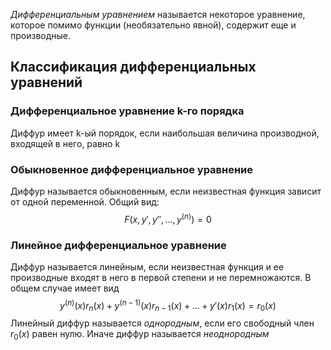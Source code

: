 *Дифференциальным уравнением* называется некоторое уравнение, которое помимо функции (необязательно явной), содержит еще и производные.

## Классификация дифференциальных уравнений
### Дифференциальное уравнение k-го порядка
Диффур имеет k-ый порядок, если наибольшая величина производной, входящей в него, равно k
### Обыкновенное дифференциальное уравнение
Диффур называется обыкновенным, если неизвестная функция зависит от одной переменной. Общий вид:
$$F(x, y', y'', ..., y^{(n)}) = 0$$
### Линейное дифференциальное уравнение
Диффур называется линейным, если неизвестная функция и ее производные входят в него в первой степени и не перемножаются. В общем случае имеет вид
$$y^{(n)}(x)r_n(x) + y^{(n-1)}(x)r_{n-1}(x) + ... + y'(x) r_1(x) = r_0(x)$$
Линейный диффур называется *однородным*, если его свободный член $r_0(x)$ равен нулю.
Иначе диффур называется *неоднородным*